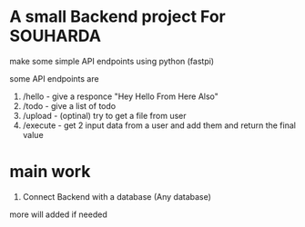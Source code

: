 # A small Backend project For SOUHARDA

make some simple API endpoints using python (fastpi)

some API endpoints are
1.   /hello -   give a responce "Hey Hello From Here Also"
2.   /todo -  give a list of todo
3.   /upload -  (optinal) try to get a file from user
4.   /execute - get 2 input data from a user and add them and return the final value 

# main work 

1. Connect Backend with a database (Any database) 



more will added if needed

